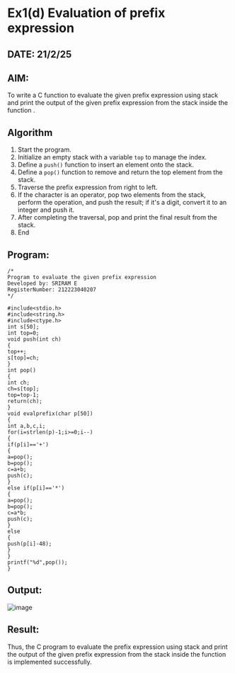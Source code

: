 # Ex1(d) Evaluation of prefix expression
## DATE: 21/2/25
## AIM:
To write a C function to evaluate the given prefix expression using stack and print the output of the given prefix expression from the stack inside the function . 

## Algorithm
1. Start the program.  
2. Initialize an empty stack with a variable `top` to manage the index.  
3. Define a `push()` function to insert an element onto the stack.  
4. Define a `pop()` function to remove and return the top element from the stack.  
5. Traverse the prefix expression from right to left.  
6. If the character is an operator, pop two elements from the stack, perform the operation, and push the result; if it's a digit, convert it to an integer and push it.  
7. After completing the traversal, pop and print the final result from the stack.
8. End

## Program:
```
/*
Program to evaluate the given prefix expression
Developed by: SRIRAM E
RegisterNumber: 212223040207
*/

#include<stdio.h> 
#include<string.h> 
#include<ctype.h>
int s[50]; 
int top=0;
void push(int ch)
{
top++; 
s[top]=ch;
}
int pop()
{
int ch; 
ch=s[top]; 
top=top-1; 
return(ch);
}
void evalprefix(char p[50])
{
int a,b,c,i;
for(i=strlen(p)-1;i>=0;i--)
{
if(p[i]=='+')
{
a=pop();
b=pop(); 
c=a+b; 
push(c);
}
else if(p[i]=='*')
{
a=pop();
b=pop(); 
c=a*b; 
push(c);
}
else
{
push(p[i]-48);
}
}
printf("%d",pop());
}
```

## Output:
![image](https://github.com/user-attachments/assets/b9714ad5-757e-4882-af46-f77c6d7dc559)


## Result:
Thus, the C program to evaluate the prefix expression using stack and print the output of the given prefix expression from the stack inside the function is implemented successfully.
